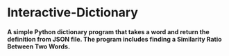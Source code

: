 # Interactive-Dictionary
#### A simple Python dictionary program that takes a word and return the definition from JSON file. The program includes finding a  Similarity Ratio Between Two Words. ####
